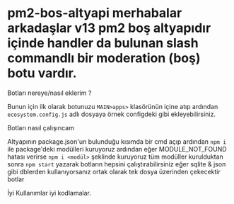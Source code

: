 # pm2-bos-altyapi merhabalar arkadaşlar v13 pm2 boş altyapıdır içinde handler da bulunan slash commandlı bir moderation (boş) botu vardır.


Botları nereye/nasıl eklerim ?

Bunun için ilk olarak botunuzu `MAIN>apps>` klasörünün içine atıp ardından `ecosystem.config.js` adlı dosyaya örnek configdeki gibi ekleyebilirsiniz.  

Botları nasıl çalışırıcam

Altyapının package.json'un bulunduğu kısımda bir cmd açıp ardından `npm i` ile package'deki modülleri kuruyoruz ardından eğer MODULE_NOT_FOUND hatası verirse `npm i <modül>` şeklinde kuruyoruz tüm modüller kurulduktan sonra `npm start` yazarak botların hepsini çalıştırabilirsiniz eğer sqlite & json gibi dblerden kullanıyorsanız ortak olarak tek dosya üzerinden çekecektir botlar


İyi Kullanımlar iyi kodlamalar.
